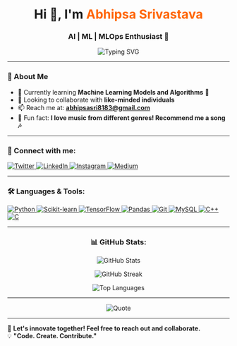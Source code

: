 <h1 align="center">Hi 👋, I'm <span style="color:#ff6600;">Abhipsa Srivastava</span></h1>
<h3 align="center">AI | ML | MLOps Enthusiast 🚀</h3>

<p align="center">
  <img src="https://readme-typing-svg.herokuapp.com?font=Fira+Code&weight=500&size=22&pause=1000&color=F78C40&center=true&vCenter=true&multiline=true&width=650&lines=Machine+Learning+%7C+Deep+Learning+%7C+AI;Aspiring+AI+Researcher+%7C+Open-Source+Contributor;Exploring+MLOps+and+Cloud+Technologies" alt="Typing SVG" />
</p>

---

### 🌱 About Me
- 🔭 Currently learning **Machine Learning Models and Algorithms** 🤖  
- 🤝 Looking to collaborate with **like-minded individuals**  
- 📫 Reach me at: **abhipsasri8183@gmail.com**  
- 🎵 Fun fact: **I love music from different genres! Recommend me a song 🎶**  

---

<h3 align="left">📡 Connect with me:</h3>
<p align="left">
  <a href="https://twitter.com/_abhipsa_sri" target="_blank">
    <img src="https://img.shields.io/badge/Twitter-%231DA1F2.svg?style=for-the-badge&logo=Twitter&logoColor=white" alt="Twitter" />
  </a>
  <a href="https://www.linkedin.com/in/abhipsa-srivastava-07518724a/" target="_blank">
    <img src="https://img.shields.io/badge/LinkedIn-%230A66C2.svg?style=for-the-badge&logo=linkedin&logoColor=white" alt="LinkedIn" />
  </a>
  <a href="https://instagram.com/abhipsa._._" target="_blank">
    <img src="https://img.shields.io/badge/Instagram-%23E4405F.svg?style=for-the-badge&logo=Instagram&logoColor=white" alt="Instagram" />
  </a>
  <a href="https://medium.com/@abhipsasri8183" target="_blank">
    <img src="https://img.shields.io/badge/Medium-%23000000.svg?style=for-the-badge&logo=Medium&logoColor=white" alt="Medium" />
  </a>
</p>

---

<h3 align="left">🛠️ Languages & Tools:</h3>
<p align="left">
  <a href="https://www.python.org" target="_blank">
    <img src="https://img.shields.io/badge/Python-FFD43B?style=for-the-badge&logo=python&logoColor=blue" alt="Python" />
  </a>
  <a href="https://scikit-learn.org/" target="_blank">
    <img src="https://img.shields.io/badge/Scikit--learn-F7931E?style=for-the-badge&logo=scikitlearn&logoColor=white" alt="Scikit-learn" />
  </a>
  <a href="https://www.tensorflow.org" target="_blank">
    <img src="https://img.shields.io/badge/TensorFlow-FF6F00?style=for-the-badge&logo=tensorflow&logoColor=white" alt="TensorFlow" />
  </a>
  <a href="https://pandas.pydata.org/" target="_blank">
    <img src="https://img.shields.io/badge/Pandas-150458?style=for-the-badge&logo=pandas&logoColor=white" alt="Pandas" />
  </a>
  <a href="https://git-scm.com/" target="_blank">
    <img src="https://img.shields.io/badge/Git-F05032?style=for-the-badge&logo=git&logoColor=white" alt="Git" />
  </a>
  <a href="https://www.mysql.com/" target="_blank">
    <img src="https://img.shields.io/badge/MySQL-4479A1?style=for-the-badge&logo=mysql&logoColor=white" alt="MySQL" />
  </a>
  <a href="https://www.w3schools.com/cpp/" target="_blank">
    <img src="https://img.shields.io/badge/C++-00599C?style=for-the-badge&logo=cplusplus&logoColor=white" alt="C++" />
  </a>
  <a href="https://www.cprogramming.com/" target="_blank">
    <img src="https://img.shields.io/badge/C-00599C?style=for-the-badge&logo=c&logoColor=white" alt="C" />
  </a>
</p>

---

<h3 align="center">📊 GitHub Stats:</h3>
<p align="center">
  <img src="https://github-readme-stats.vercel.app/api?username=abhipsasrivastava&show_icons=true&theme=radical&count_private=true" alt="GitHub Stats" />
</p>
<p align="center">
  <img src="https://github-readme-streak-stats.herokuapp.com/?user=abhipsasrivastava&theme=radical" alt="GitHub Streak" />
</p>
<p align="center">
  <img src="https://github-readme-stats.vercel.app/api/top-langs/?username=abhipsasrivastava&layout=compact&theme=radical" alt="Top Languages" />
</p>

---

<p align="center">
  <img src="https://quotes-github-readme.vercel.app/api?type=horizontal&theme=radical" alt="Quote" />
</p>

---

🚀 **Let's innovate together! Feel free to reach out and collaborate.**  
💡 **"Code. Create. Contribute."**
